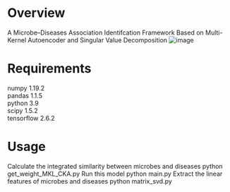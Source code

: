 # Overview
A Microbe–Diseases Association Identifcation Framework Based on Multi-Kernel Autoencoder and Singular Value Decomposition
![image](https://www.bing.com/images/search?view=detailV2&ccid=YukQVFjF&id=D8B491954B7083A41442BFC9311AE391A6A50C9A&thid=OIP.YukQVFjFwkefZF49cE7mdgHaEo&mediaurl=https%3a%2f%2fth.bing.com%2fth%2fid%2fR.62e9105458c5c2479f645e3d704ee676%3frik%3dmgylppHjGjHJvw%26riu%3dhttp%253a%252f%252fpic1.win4000.com%252fwallpaper%252fb%252f58070e2feff36.jpg%26ehk%3dNuLhwgwlM9V11t8d%252f5Ko8SvCmcYftR8rnzSKwR0yGGA%253d%26risl%3d%26pid%3dImgRaw%26r%3d0&exph=1200&expw=1920&q=%e5%a3%81%e7%ba%b8&simid=608042055849367673&FORM=IRPRST&ck=7F30270653AB625DDF6CC7D98A28992E&selectedIndex=1&itb=0)
# Requirements
numpy                     1.19.2          
pandas                    1.1.5           
python                    3.9               
scipy                     1.5.2            
tensorflow                2.6.2  
# Usage
Calculate the integrated similarity between microbes and diseases
python get_weight_MKL_CKA.py
Run this model
python main.py
Extract the linear features of microbes and diseases
python matrix_svd.py
